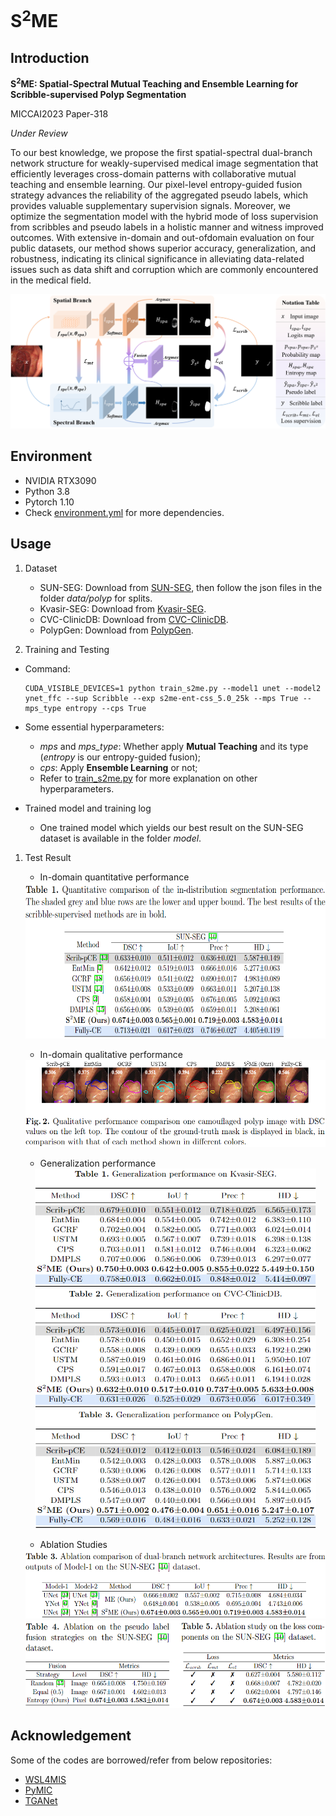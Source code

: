 # S<sup>2</sup>ME

## Introduction

**S<sup>2</sup>ME: Spatial-Spectral Mutual Teaching and Ensemble Learning for Scribble-supervised Polyp Segmentation**

MICCAI2023 Paper-318

*Under Review*

To our best knowledge, we propose the first spatial-spectral dual-branch network structure for weakly-supervised medical image segmentation that efficiently leverages cross-domain patterns with collaborative mutual teaching and ensemble learning. Our pixel-level entropy-guided fusion strategy advances the reliability of the aggregated pseudo labels, which provides valuable supplementary supervision signals. Moreover, we optimize the segmentation model with the hybrid mode of loss supervision from scribbles and pseudo labels in a holistic manner and witness improved outcomes. With extensive in-domain and out-ofdomain evaluation on four public datasets, our method shows superior accuracy, generalization, and robustness, indicating its clinical significance in alleviating data-related issues such as data shift and corruption which are commonly encountered in the medical field. 

![s2me](Image/s2me.png?raw=true "s2me")

## Environment
- NVIDIA RTX3090
- Python 3.8
- Pytorch 1.10
- Check [environment.yml](code/environment.yml) for more dependencies.

## Usage
1. Dataset
    - SUN-SEG: Download from [SUN-SEG](https://github.com/GewelsJI/VPS), then follow the json files in the folder _data/polyp_ for splits. 
    - Kvasir-SEG: Download from [Kvasir-SEG](https://datasets.simula.no/kvasir-seg/).
    - CVC-ClinicDB: Download from [CVC-ClinicDB](https://www.kaggle.com/datasets/balraj98/cvcclinicdb).
    - PolypGen: Download from [PolypGen](https://www.synapse.org/#!Synapse:syn26376615/wiki/613312).

2. Training and Testing
 
- Command:
  
    ```
    CUDA_VISIBLE_DEVICES=1 python train_s2me.py --model1 unet --model2 ynet_ffc --sup Scribble --exp s2me-ent-css_5.0_25k --mps True --mps_type entropy --cps True
    ```
- Some essential hyperparameters:
  
    - *mps* and *mps_type*: Whether apply **Mutual Teaching** and its type (*entropy* is our entropy-guided fusion);
    - *cps*: Apply **Ensemble Learning** or not;
    - Refer to [train_s2me.py](code/train_s2me.py) for more explanation on other hyperparameters.

- Trained model and training log
    - One trained model which yields our best result on the SUN-SEG dataset is available in the folder *model*.


1. Test Result

    - In-domain quantitative performance
    <div align=center>
    <img src=Image/Table1.png width=600 height=250>
    <div align=left>

    - In-domain qualitative performance
    <div align=center>
    <img src=Image/Fig2.png width=500 height=140>
    <div align=left>

    - Generalization performance
    <div align=center>
    <img src=Image/TableGen1.png width=450 height=190>
    <div align=left>

    <div align=center>
    <img src=Image/TableGen2.png width=450 height=190>
    <div align=left>

    <div align=center>
    <img src=Image/TableGen3.png width=450 height=190>
    <div align=left>

    - Ablation Studies
    <div align=center>
    <img src=Image/Table3.png width=550 height=110>
    <div align=left>

    <div align=center>
    <img src=Image/Table45.png width=550 height=140>
    <div align=left>

## Acknowledgement
Some of the codes are borrowed/refer from below repositories:
- [WSL4MIS](https://github.com/HiLab-git/WSL4MIS)
- [PyMIC](https://github.com/HiLab-git/PyMIC)
- [TGANet](https://github.com/nikhilroxtomar/TGANet)
